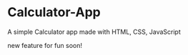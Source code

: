 # Calculator-App
A simple Calculator app made with HTML, CSS, JavaScript

new feature for fun soon!
